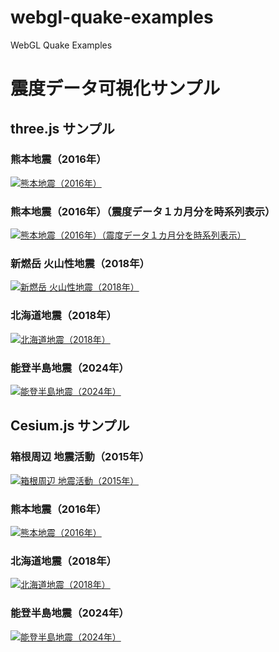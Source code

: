 ﻿# webgl-quake-examples
WebGL Quake Examples

# 震度データ可視化サンプル

## three.js サンプル

### 熊本地震（2016年）

[![熊本地震（2016年）](assets/screenshot/threejs_kumamoto_2016.jpg)](https://cx20.github.io/webgl-quake-examples/threejs/kumamoto_2016/ "熊本地震（2016年）")

### 熊本地震（2016年）（震度データ１カ月分を時系列表示）

[![熊本地震（2016年）（震度データ１カ月分を時系列表示）](assets/screenshot/threejs_kumamoto_2016_time_anim.jpg)](https://cx20.github.io/webgl-quake-examples/threejs/kumamoto_2016_time_anim/ "熊本地震（2016年）（震度データ１カ月分を時系列表示）")

### 新燃岳 火山性地震（2018年）
[![新燃岳 火山性地震（2018年）](assets/screenshot/threejs_shinmoedake_2018.jpg)](https://cx20.github.io/webgl-quake-examples/threejs/shinmoedake_2018/ "新燃岳 火山性地震（2018年）")

### 北海道地震（2018年）

[![北海道地震（2018年）](assets/screenshot/threejs_hokkaido_2018.jpg)](https://cx20.github.io/webgl-quake-examples/threejs/hokkaido_2018/ "北海道地震（2018年）")

### 能登半島地震（2024年）

[![能登半島地震（2024年）](assets/screenshot/threejs_noto_2024.jpg)](https://cx20.github.io/webgl-quake-examples/threejs/noto_2024/ "能登半島地震（2024年）")

## Cesium.js サンプル

### 箱根周辺 地震活動（2015年）

[![箱根周辺 地震活動（2015年）](assets/screenshot/cesium_hakone_2015.jpg)](https://cx20.github.io/webgl-quake-examples/cesium/hakone_2015/ "箱根周辺 地震活動（2015年）")

### 熊本地震（2016年）

[![熊本地震（2016年）](assets/screenshot/cesium_kumamoto_2016.jpg)](https://cx20.github.io/webgl-quake-examples/cesium/kumamoto_2016/ "熊本地震（2016年）")

### 北海道地震（2018年）

[![北海道地震（2018年）](assets/screenshot/cesium_hokkaido_2018.jpg)](https://cx20.github.io/webgl-quake-examples/cesium/hokkaido_2018/ "北海道地震（2018年）")

### 能登半島地震（2024年）

[![能登半島地震（2024年）](assets/screenshot/cesium_noto_2024.jpg)](https://cx20.github.io/webgl-quake-examples/cesium/noto_2024/ "能登半島地震（2024年）")
